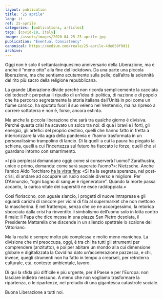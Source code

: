 ```yaml
---
layout: publication
title: "25 aprile"
lang: it
ref: 25-aprile
categories: [publications, articles]
tags: [covid-19, italy]
image: /assets/images/2020-04-25-25-aprile.jpg
publication: "Eventual Consistency"
canonical: https://medium.com/reale/25-aprile-4de850f9d11
archive:
---
```


Oggi non è solo il settantacinquesimo anniversario della Liberazione, ma è anche il “meno otto” alla fine del lockdown. Da una parte una piccola liberazione, ma che sentiamo acutamente sulla pelle; dall’altra la solennità del rito più sacro della religione repubblicana.

La grande Liberazione divide perché non ricorda semplicemente la cacciata dei tedeschi: perpetua il ripudio di un’idea di politica, di nazione e di popolo che ha percorso segretamente la storia italiana dall’Unità in poi come un fiume carsico, ha sputato fuori il suo veleno nel Ventennio, ma ha ripreso a correre sottoterra e non è, forse, ancora estinta.

Ma anche la piccola liberazione che sarà tra qualche giorno è divisiva. Perché questa crisi ha scavato un solco tra noi: di qua i bravi e i forti, gli energici, gli artefici del proprio destino, quelli che hanno fatto in fretta a interiorizzare la vita agra della pandemia e l’hanno trasformata in un personalissimo trampolino di lancio. Di là quelli a cui la paura ha piegato la schiena, quelli a cui l’incertezza sul futuro ha fiaccato le forze, quelli che si guardano intorno con smarrimento.

«I più perplessi domandano oggi: come si conserverà l’uomo? Zarathustra, unico e primo, domanda: come sarà superato l’uomo?»: Nietzsche. Anche l’amico Aldo Torchiaro [ha la vista fina](https://www.facebook.com/aldo.torchiaro/posts/10158001515006352): «Si ha la segreta speranza, nel post-crisi, di andare ad occupare un ruolo sociale diverso e migliore. Per D’Annunzio, “ogni bagno di sangue è rigeneratore”. Quando la morte passa accanto, la carica vitale dei superstiti ne esce raddoppiata.»

Così fioriscono, con uguale slancio, i progetti di nuove intraprese e gli sguardi carichi di rancore per vicini di fila al supermarket che non mettono la mascherina. E nel frattempo, senza che ce ne accorgessimo, la retorica sbocciata dalla crisi ha rinverdito il simbolismo dell’uomo solo in lotta contro il male: il Papa che dice messa in una piazza San Pietro desolata, il Presidente Mattarella che discende in un silenzio spettrale lo scalone del Vittoriano.

Ma la realtà è sempre molto più complessa e molto meno manichea. La divisione che mi preoccupa, oggi, è tra chi ha tutti gli strumenti per comprendere (anzitutto), e poi per abitare un mondo alla cui dimensione globale e digitalizzata la Covid ha dato un’accelerazione pazzesca, e chi, invece, quegli strumenti non ha fatto in tempo a crearseli, per retroterra culturale, età, contesto ambientale, lavoro.

Di qui la sfida più difficile e più urgente, per il Paese e per l’Europa: non lasciare indietro nessuno. A meno che non vogliamo trasformare la ripartenza, o le ripartenze, nel preludio di una gigantesca catastrofe sociale.

Buona Liberazione a tutti noi.
